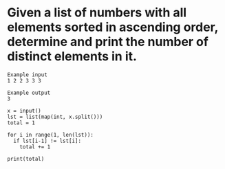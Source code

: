 # Given a list of numbers with all elements sorted in ascending order, determine and print the number of distinct elements in it.
```
Example input
1 2 2 3 3 3

Example output
3

```
```
x = input()
lst = list(map(int, x.split()))
total = 1

for i in range(1, len(lst)):
  if lst[i-1] != lst[i]:
    total += 1
  
print(total)
```

